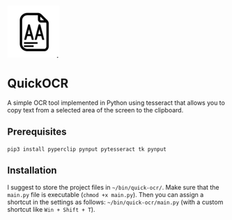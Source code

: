 <img src="./logo/quick_ocr_logo.svg" width="120px" alt="QuickOCR Logo">

# QuickOCR
A simple OCR tool implemented in Python using tesseract that allows you to copy text from a selected area of the screen to the clipboard.

## Prerequisites
`pip3 install pyperclip pynput pytesseract tk pynput`

## Installation
I suggest to store the project files in `~/bin/quick-ocr/`.
Make sure that the `main.py` file is executable (`chmod +x main.py`).
Then you can assign a shortcut in the settings as follows: `~/bin/quick-ocr/main.py` (with a custom shortcut like `Win + Shift + T`).

